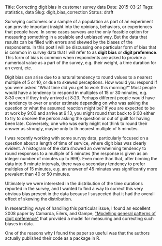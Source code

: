 Title: Correcting digit bias in customer survey data
Date: 2015-03-21
Tags: statistics, data
Slug: digit_bias_correction
Status: draft

Surveying customers or a sample of a population as part of an experiment can provide important insight into the opinions, 
behaviors, or experiences that people have. In some cases surveys are the only feasible option for measuring something in a
scalable and unbiased way. But the data that results can be filled with errors and skewed by the biases of the respondents.
In this post I will be discussing one particular form of bias that is common in survey data that I will refer to as
**digit bias** or **digit preference**. This form of bias is common when respondents are asked to provide a numerical 
value as a part of the survey, e.g. their weight, a time duration for an event, etc. 

Digit bias can arise due to a natural tendency to round values to a nearest multiple of 5 or 10, or due to skewed 
perceptions. How would you respond if you were asked "What time did you get to work this morning?" Most people would 
have a tendency to respond in multiples of 15 or 30 minutes, e.g. 8:30 even if they truly arrived at 8:23. Perhaps 
different people would have a tendency to over or under estimate depending on who was asking the question or what the 
assumed reaction might be? If you are expected to be at work by 9:00 and 
arrive at 9:13, you might round that back to 9:00 either to try to deceive the person asking the question or out of 
guilt for having been late. Conversely, one who was early might not think to round their answer as strongly, maybe 
only to th nearest multiple of 5 minutes.

I was recently working with some survey data, particularly focused on a question about a length of time of service, where
digit bias was clearly evident. A histogram of the data showed an overwhelming tendency to round responses to a
multiple of 5 minutes (the response is given as an integer number of minutes up to 999). Even more than that, after
binning the data into 5 minute intervals, there was a secondary tendency to prefer multiples of 15 minutes, e.g. an
answer of 45 minutes was significantly more prevalent than 40 or 50 minutes.

Ultimately we were interested in the distribution of the time durations reported in the survey, and I wanted to find a 
way to correct this very obvious bias present in the data because I suspected that it had the overall effect of skewing 
the distribution.

In researching ways of handling this particular issue, I found an excellent 2008 paper by Camarda, Eilers, and Gampe, 
["Modelling general patterns of digit preference"](http://www.demogr.mpg.de/publications%5Cfiles%5C2945_1235560583_1_Camarda-Feb09-Sage.pdf)
that provided a model for measuring and correcting such biases in data.

One of the reasons why I found the paper so useful was that the authors actually published their code as a package in 
R. 